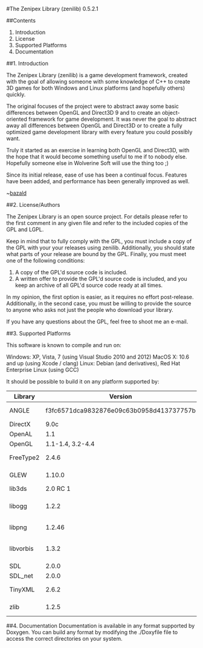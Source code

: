 #The Zenipex Library (zenilib) 0.5.2.1

##Contents

1. Introduction
2. License
3. Supported Platforms
4. Documentation


##1. Introduction

The Zenipex Library (zenilib) is a game development framework, created with the goal of allowing someone with some knowledge of C++ to create 3D games for both Windows and Linux platforms (and hopefully others) quickly.

The original focuses of the project were to abstract away some basic differences between OpenGL and Direct3D 9 and to create an object-oriented framework for game development.  It was never the goal to abstract away all differences between OpenGL and Direct3D or to create a fully optimized game development library with every feature you could possibly want.

Truly it started as an exercise in learning both OpenGL and Direct3D, with the hope that it would become something useful to me if to nobody else.  Hopefully someone else in Wolverine Soft will use the thing too ;)

Since its initial release, ease of use has been a continual focus.  Features have been added, and performance has been generally improved as well.

~[bazald](mailto:bazald@gmail.com)


##2. License/Authors

The Zenipex Library is an open source project.  For details please refer to the first comment in any given file and refer to the included copies of the GPL and LGPL.

Keep in mind that to fully comply with the GPL, you must include a copy of the GPL with your your releases using zenilib.  Additionally, you should state what parts of your release are bound by the GPL.  Finally, you must meet one of the following conditions:

1. A copy of the GPL'd source code is included.
2. A written offer to provide the GPL'd source code is included, and you keep an archive of all GPL'd source code ready at all times.

In my opinion, the first option is easier, as it requires no effort post-release.  Additionally, in the second case, you must be willing to provide the source to anyone who asks  not just the people who download your library.

If you have any questions about the GPL, feel free to shoot me an e-mail.


##3. Supported Platforms
 
This software is known to compile and run on:
 
Windows: XP, Vista, 7 (using Visual Studio 2010 and 2012)
MacOS X: 10.6 and up (using Xcode / clang)
Linux: Debian (and derivatives), Red Hat Enterprise Linux (using GCC)

It should be possible to build it on any platform supported by:

| Library | Version | License |
| ------- | ------- | ------- |
| ANGLE | f3fc6571dca9832876e09c63b0958d413737757b | BSD License |
| DirectX | 9.0c | Proprietary |
| OpenAL | 1.1 | Proprietary |
| OpenGL | 1.1-1.4, 3.2-4.4 | Proprietary |
| FreeType2 | 2.4.6 | BSD License |
| GLEW | 1.10.0 | BSD License |
| lib3ds | 2.0 RC 1 | GNU LGPL |
| libogg | 1.2.2 | Xiph BSD-like License |
| libpng | 1.2.46 | zlib/libpng License |
| libvorbis | 1.3.2 | Xiph BSD-like License |
| SDL | 2.0.0 | GNU LGPL |
| SDL_net | 2.0.0 | GNU LGPL |
| TinyXML | 2.6.2 | zlib/libpng License |
| zlib | 1.2.5 | zlib/libpng License |

##4. Documentation
Documentation is available in any format supported by Doxygen.  You can build any format by modifying the ./Doxyfile file to access the correct directories on your system.
